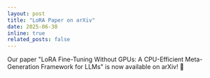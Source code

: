 ```yaml
---
layout: post
title: "LoRA Paper on arXiv"
date: 2025-06-30
inline: true
related_posts: false
---
```


Our paper "LoRA Fine-Tuning Without GPUs: A CPU-Efficient Meta-Generation Framework for LLMs" is now available on arXiv! 📄
